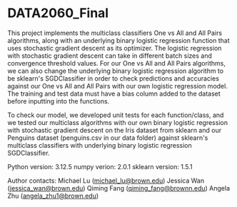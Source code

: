 # DATA2060_Final

This project implements the multiclass classifiers One vs All and All Pairs algorithms, along with an underlying binary logistic regression function that uses stochastic gradient descent as its optimizer. The logistic regression with stochastic gradient descent can take in different batch sizes and convergence threshold values. For our One vs All and All Pairs algorithms, we can also change the underlying binary logistic regression algorithm to be sklearn's SGDClassifier in order to check predictions and accuracies against our One vs All and All Pairs with our own logistic regression model. The training and test data must have a bias column added to the dataset before inputting into the functions.

To check our model, we developed unit tests for each function/class, and we tested our multiclass algorithms with our own binary logistic regression with stochastic gradient descent on the Iris dataset from sklearn and our Penguins dataset (penguins.csv in our data folder) against sklearn's multiclass classifiers with underlying binary logistic regression SGDClassifier. 

Python version: 3.12.5
numpy verion: 2.0.1
sklearn version: 1.5.1

Author contacts:
Michael Lu (michael_lu@brown.edu)
Jessica Wan (jessica_wan@brown.edu)
Qiming Fang (qiming_fang@brownn.edu)
Angela Zhu (angela_zhu1@brown.edu)
